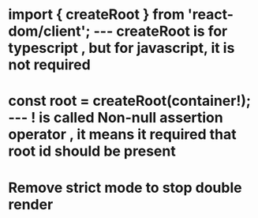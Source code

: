 # import { createRoot } from 'react-dom/client'; ---  createRoot is for typescript , but for javascript, it is not required 
# const root = createRoot(container!); ---  ! is called Non-null assertion operator , it means it required that root id should be present
# Remove strict mode to stop double render